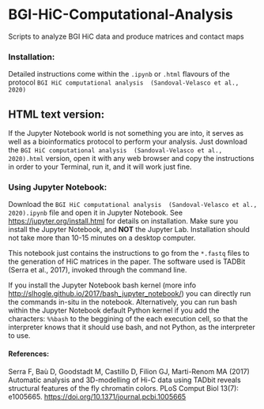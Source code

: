 # BGI-HiC-Computational-Analysis
Scripts to analyze BGI HiC data and produce matrices and contact maps

### Installation:
Detailed instructions come within the `.ipynb` or `.html` flavours of the protocol `BGI HiC computational analysis  (Sandoval-Velasco et al., 2020)`

## HTML text version:

If the Jupyter Notebook world is not something you are into, it serves as well as a bioinformatics protocol to perform your analysis. Just download the `BGI HiC computational analysis  (Sandoval-Velasco et al., 2020).html` version, open it with any web browser and copy the instructions in order to your Terminal, run it, and it will work just fine.

### Using Jupyter Notebook:
Download the `BGI HiC computational analysis  (Sandoval-Velasco et al., 2020).ipynb` file and open it in Jupyter Notebook. See https://jupyter.org/install.html for details on installation. Make sure you install the Jupyter Notebook, and **NOT** the Jupyter Lab. Installation should not take more than 10-15 minutes on a desktop computer.

This notebook just contains the instructions to go from the `*.fastq` files to the generation of HiC matrices in the paper.
The software used is TADBit (Serra et al., 2017), invoked through the command line. 

If you install the Jupyter Notebook bash kernel (more info http://slhogle.github.io/2017/bash_jupyter_notebook/) you can directly run the commands in-situ in the notebook. Alternatively, you can run bash within the Jupyter Notebook default Python kernel if you add the characters: `%%bash` to the beggining of the each execution cell, so that the interpreter knows that it should use bash, and not Python, as the interpreter to use.


#### References:

Serra F, Baù D, Goodstadt M, Castillo D, Filion GJ, Marti-Renom MA (2017) Automatic analysis and 3D-modelling of Hi-C data using TADbit reveals structural features of the fly chromatin colors. PLoS Comput Biol 13(7): e1005665. https://doi.org/10.1371/journal.pcbi.1005665
